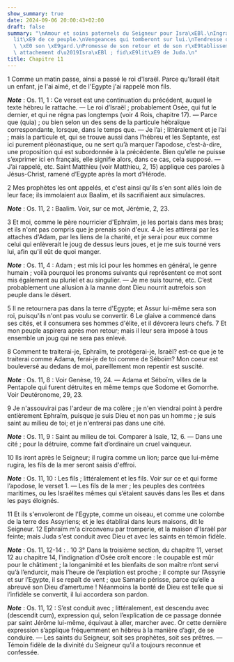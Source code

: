 ```yaml
---
show_summary: true
date: 2024-09-06 20:00:43+02:00
draft: false
summary: "\nAmour et soins paternels du Seigneur pour Isra\xEBl.\nIngratitude et infid\xE9\
  lit\xE9 de ce peuple.\nVengeances qui tomberont sur lui.\nTendresse du Seigneur\
  \ \xE0 son \xE9gard.\nPromesse de son retour et de son r\xE9tablissement.\nFaux\
  \ attachement d\u2019Isra\xEBl ; fid\xE9lit\xE9 de Juda.\n"
title: Chapitre 11
---
```





1 Comme un matin passe, ainsi a passé le roi d'Israël. Parce qu'Israël était un enfant, je l'ai aimé, et de l'Egypte j'ai rappelé mon fils.

***Note*** :  Os. 11, 1 : Ce verset est une continuation du précédent, auquel le texte hébreu le rattache. ― Le roi d’Israël ; probablement Osée, qui fut le dernier, et qui ne régna pas longtemps (voir 4 Rois, chapitre 17). ― Parce que (quia) ; ou bien selon un des sens de la particule hébraïque correspondante, lorsque, dans le temps que. ― Je l’ai ; littéralement et je l’ai ; mais la particule et, qui se trouve aussi dans l’hébreu et les Septante, est ici purement pléonastique, ou ne sert qu’à marquer l’apodose, c’est-à-dire, une proposition qui est subordonnée à la précédente. Bien qu’elle ne puisse s’exprimer ici en français, elle signifie alors, dans ce cas, cela supposé. ― J’ai rappelé, etc. Saint Matthieu (voir Matthieu, 2, 15) applique ces paroles à Jésus-Christ, ramené d’Egypte après la mort d’Hérode.

2 Mes prophètes les ont appelés, et c'est ainsi qu'ils s'en sont allés loin de leur face; ils immolaient aux Baalim, et ils sacrifiaient aux simulacres.

***Note*** :  Os. 11, 2 : Baalim. Voir, sur ce mot, Jérémie, 2, 23.

3 Et moi, comme le père nourricier d'Ephraïm, je les portais dans mes bras; et ils n'ont pas compris que je prenais soin d'eux. 4 Je les attirerai par les attaches d'Adam, par les liens de la charité, et je serai pour eux comme celui qui enlèverait le joug de dessus leurs joues, et je me suis tourné vers lui, afin qu'il eût de quoi manger.

***Note*** :  Os. 11, 4 : Adam ; est mis ici pour les hommes en général, le genre humain ; voilà pourquoi les pronoms suivants qui représentent ce mot sont mis également au pluriel et au singulier. ― Je me suis tourné, etc. C’est probablement une allusion à la manne dont Dieu nourrit autrefois son peuple dans le désert.


5 Il ne retournera pas dans la terre d'Egypte; et Assur lui-même sera son roi, puisqu'ils n'ont pas voulu se convertir. 6 Le glaive a commencé dans ses cités, et il consumera ses hommes d'élite, et il dévorera leurs chefs. 7 Et mon peuple aspirera après mon retour; mais il leur sera imposé à tous ensemble un joug qui ne sera pas enlevé.


8 Comment te traiterai-je, Ephraïm, te protégerai-je, Israël? est-ce que je te traiterai comme Adama, ferai-je de toi comme de Séboïm? Mon coeur est bouleversé au dedans de moi, pareillement mon repentir est suscité.

***Note*** :  Os. 11, 8 : Voir Genèse, 19, 24. ― Adama et Séboïm, villes de la Pentapole qui furent détruites en même temps que Sodome et Gomorrhe. Voir Deutéronome, 29, 23.

9 Je n'assouvirai pas l'ardeur de ma colère ; je n'en viendrai point à perdre entièrement Ephraïm, puisque je suis Dieu et non pas un homme ; je suis saint au milieu de toi; et je n'entrerai pas dans une cité.

***Note*** :  Os. 11, 9 : Saint au milieu de toi. Comparer à Isaïe, 12, 6. ― Dans une cité ; pour la détruire, comme fait d’ordinaire un cruel vainqueur.


10 Ils iront après le Seigneur; il rugira comme un lion; parce que lui-même rugira, les fils de la mer seront saisis d'effroi.

***Note*** :  Os. 11, 10 : Les fils ; littéralement et les fils. Voir sur ce et qui forme l’apodose, le verset 1. ― Les fils de la mer ; les peuples des contrées maritimes, ou les Israélites mêmes qui s’étaient sauvés dans les îles et dans les pays éloignés.

11 Et ils s'envoleront de l'Egypte, comme un oiseau, et comme une colombe de la terre des Assyriens; et je les établirai dans leurs maisons, dit le Seigneur. 12 Ephraïm m'a circonvenu par tromperie, et la maison d'Israël par feinte; mais Juda s'est conduit avec Dieu et avec les saints en témoin fidèle.

***Note*** :  Os. 11, 12-14 : . 10 3° Dans la troisième section, du chapitre 11, verset 12 au chapitre 14, l’indignation d’Osée croît encore : le coupable est mûr pour le châtiment ; la longanimité et les bienfaits de son maître n’ont servi qu’à l’endurcir, mais l’heure de l’expiation est proche ; il compte sur l’Assyrie et sur l’Egypte, il se repaît de vent ; que Samarie périsse, parce qu’elle a abreuvé son Dieu d’amertume ! Néanmoins la bonté de Dieu est telle que si l’infidèle se convertit, il lui accordera son pardon.

***Note*** :  Os. 11, 12 : S’est conduit avec ; littéralement, est descendu avec (descendit cum), expression qui, selon l’explication de ce passage donnée par saint Jérôme lui-même, équivaut à aller, marcher avec. Or cette dernière expression s’applique fréquemment en hébreu à la manière d’agir, de se conduire. ― Les saints du Seigneur, soit ses prophètes, soit ses prêtres. ― Témoin fidèle de la divinité du Seigneur qu’il a toujours reconnue et confessée.

